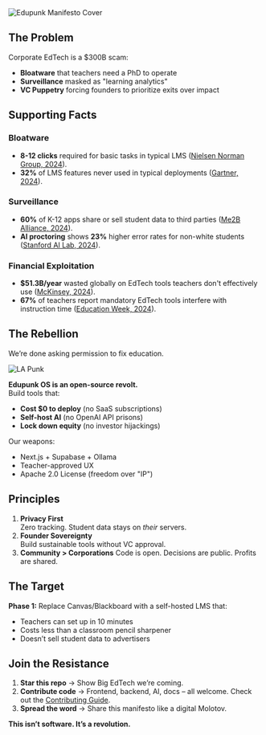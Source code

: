 <img src="assets/edupunk-os-manifesto@2x.png" srcset="assets/edupunk-os-manifesto@1x.png 1x, assets/edupunk-os-manifesto@2x.png 2x" alt="Edupunk Manifesto Cover">

## The Problem
Corporate EdTech is a $300B scam:
- **Bloatware** that teachers need a PhD to operate
- **Surveillance** masked as "learning analytics"
- **VC Puppetry** forcing founders to prioritize exits over impact

## Supporting Facts
### **Bloatware**  
- **8-12 clicks** required for basic tasks in typical LMS ([Nielsen Norman Group, 2024](https://www.nngroup.com)).
- **32%** of LMS features never used in typical deployments ([Gartner, 2024](https://www.gartner.com/en/education)).

### **Surveillance**  
- **60%** of K-12 apps share or sell student data to third parties ([Me2B Alliance, 2024](https://me2ba.org/research)).  
- **AI proctoring** shows **23%** higher error rates for non-white students ([Stanford AI Lab, 2024](https://ai.stanford.edu/research)).  

### **Financial Exploitation**  
- **$51.3B/year** wasted globally on EdTech tools teachers don't effectively use ([McKinsey, 2024](https://www.mckinsey.com/industries/education)).
- **67%** of teachers report mandatory EdTech tools interfere with instruction time ([Education Week, 2024](https://www.edweek.org/technology)).

## The Rebellion
We’re done asking permission to fix education.

![LA Punk](https://media0.giphy.com/media/v1.Y2lkPTc5MGI3NjExY3lwdXVlcjNscDI5Y3Rxem9tN2lsc3p4cmY2aW9sZWI1bmZiNDc2dCZlcD12MV9pbnRlcm5hbF9naWZfYnlfaWQmY3Q9Zw/dUuiTFW5SzNiU/giphy.gif)

**Edupunk OS is an open-source revolt.**  
Build tools that:  
- **Cost $0 to deploy** (no SaaS subscriptions)  
- **Self-host AI** (no OpenAI API prisons)  
- **Lock down equity** (no investor hijackings)  

Our weapons:  
- Next.js + Supabase + Ollama  
- Teacher-approved UX  
- Apache 2.0 License (freedom over "IP")

## Principles  
1. **Privacy First**  
   Zero tracking. Student data stays on *their* servers.  
2. **Founder Sovereignty**  
   Build sustainable tools without VC approval.  
3. **Community > Corporations**
   Code is open. Decisions are public. Profits are shared.

## The Target
**Phase 1:** Replace Canvas/Blackboard with a self-hosted LMS that:
- Teachers can set up in 10 minutes
- Costs less than a classroom pencil sharpener
- Doesn’t sell student data to advertisers

## Join the Resistance
1. **Star this repo** → Show Big EdTech we’re coming.
2. **Contribute code** → Frontend, backend, AI, docs – all welcome. Check out the [Contributing Guide](CONTRIBUTING.md).
3. **Spread the word** → Share this manifesto like a digital Molotov.

**This isn’t software. It’s a revolution.**